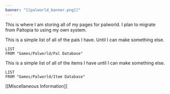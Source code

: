```yaml
---
banner: "[[palworld_banner.png]]"
---
```

This is where I am storing all of my pages for palworld. I plan to migrate from Paltopia to using my own system.

This is a simple list of all of the pals I have. Until I can make something else.
```dataview
LIST
FROM "Games/Palworld/Pal Database"
```

This is a simple list of all of the items I have until I can make something else.
```dataview
LIST
FROM "Games/Palworld/Item Database"
```
[[Miscellaneous Information]]